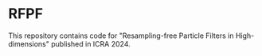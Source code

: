 # RFPF
This repository contains code for "Resampling-free Particle Filters in High-dimensions" published in ICRA 2024.
